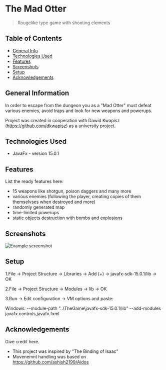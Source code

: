 # The Mad Otter
> Rougelike type game with shooting elements
## Table of Contents
* [General Info](#general-information)
* [Technologies Used](#technologies-used)
* [Features](#features)
* [Screenshots](#screenshots)
* [Setup](#setup)
* [Acknowledgements](#acknowledgements)


## General Information

In order to escape from the dungeon you as a "Mad Otter" must defeat various enemies, avoid traps and look for new weapons and powerups.

Project was created in cooperation with Dawid Kwapisz (https://github.com/dkwapisz) as a university project.


## Technologies Used
- JavaFx - version 15.0.1


## Features
List the ready features here:
- 15 weapons like shotgun, poison daggers and many more
- various enemies (following the player, creating copies of them themselvses when destroyed and more)
- randomly generated map
- time-limited powerups
- static objects destruction with bombs and explosions


## Screenshots
![Example screenshot](./img/screenshot.png)
<!-- If you have screenshots you'd like to share, include them here. -->


## Setup
1.File -> Project Structure -> Libraries -> Add (+) -> javafx-sdk-15.0.1/lib -> OK

2.File -> Project Structure -> Modules -> lib -> OK

3.Run -> Edit configuration -> VM options and paste:

Windows: --module-path "..\TheGame\javafx-sdk-15.0.1\lib" --add-modules javafx.controls,javafx.fxml



## Acknowledgements
Give credit here.
- This project was inspired by "The Binding of Isaac"
- Movenemnt handling was based on https://github.com/ashish2199/Aidos
